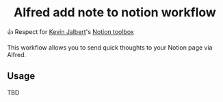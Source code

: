 <h1 align="center">Alfred add note to notion workflow</h1>

👍 Respect for [Kevin Jalbert](https://github.com/kevinjalbert)'s [Notion toolbox](https://github.com/kevinjalbert/notion-toolbox)

This workflow allows you to send quick thoughts to your Notion page via Alfred.

## Usage

TBD